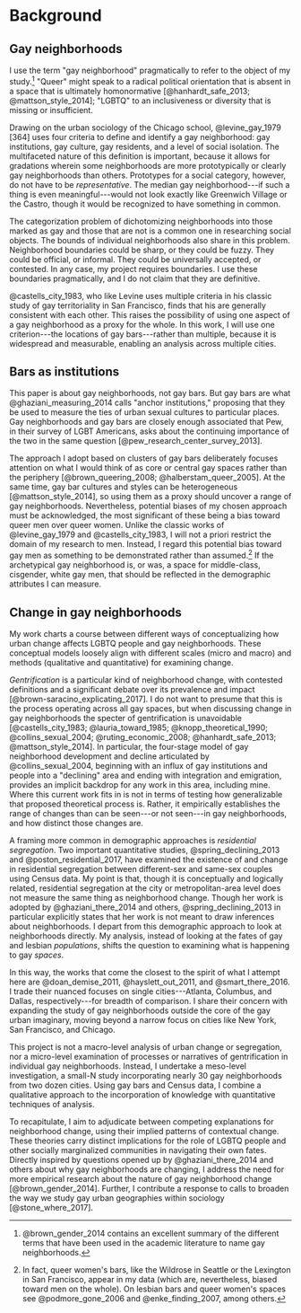 ---
---

# Background

## Gay neighborhoods

I use the term "gay neighborhood" pragmatically to refer to the object of my study.[^gay_terminology] "Queer" might speak to a radical political orientation that is absent in a space that is ultimately homonormative [@hanhardt_safe_2013; @mattson_style_2014]; "LGBTQ" to an inclusiveness or diversity that is missing or insufficient.

[^gay_terminology]: @brown_gender_2014 contains an excellent summary of the different terms that have been used in the academic literature to name gay neighborhoods.

Drawing on the urban sociology of the Chicago school, @levine_gay_1979 [364] uses four criteria to define and identify a gay neighborhood: gay institutions, gay culture, gay residents, and a level of social isolation. The multifaceted nature of this definition is important, because it allows for gradations wherein some neighborhoods are more prototypically or clearly gay neighborhoods than others. Prototypes for a social category, however, do not have to be *representative*. The median gay neighborhood---if such a thing is even meaningful---would not look exactly like Greenwich Village or the Castro, though it would be recognized to have something in common.

The categorization problem of dichotomizing neighborhoods into those marked as gay and those that are not is a common one in researching social objects. The bounds of individual neighborhoods also share in this problem. Neighborhood boundaries could be sharp, or they could be fuzzy. They could be official, or informal. They could be universally accepted, or contested. In any case, my project requires boundaries. I use these boundaries pragmatically, and I do not claim that they are definitive.

@castells_city_1983, who like Levine uses multiple criteria in his classic study of gay territoriality in San Francisco, finds that his are generally consistent with each other. This raises the possibility of using one aspect of a gay neighborhood as a proxy for the whole. In this work, I will use one criterion---the locations of gay bars---rather than multiple, because it is widespread and measurable, enabling an analysis across multiple cities.

## Bars as institutions

This paper is about gay neighborhoods, not gay bars. But gay bars are what @ghaziani_measuring_2014 calls "anchor institutions," proposing that they be used to measure the ties of urban sexual cultures to particular places. Gay neighborhoods and gay bars are closely enough associated that Pew, in their survey of LGBT Americans, asks about the continuing importance of the two in the same question [@pew_research_center_survey_2013].

The approach I adopt based on clusters of gay bars deliberately focuses attention on what I would think of as core or central gay spaces rather than the periphery [@brown_queering_2008; @halberstam_queer_2005]. At the same time, gay bar cultures and styles can be heterogeneous [@mattson_style_2014], so using them as a proxy should uncover a range of gay neighborhoods. Nevertheless, potential biases of my chosen approach must be acknowledged, the most significant of these being a bias toward queer men over queer women. Unlike the classic works of @levine_gay_1979 and @castells_city_1983, I will not a priori restrict the domain of my research to men. Instead, I regard this potential bias toward gay men as something to be demonstrated rather than assumed.[^lesbian_bars] If the archetypical gay neighborhood is, or was, a space for middle-class, cisgender, white gay men, that should be reflected in the demographic attributes I can measure.

[^lesbian_bars]: In fact, queer women's bars, like the Wildrose in Seattle or the Lexington in San Francisco, appear in my data (which are, nevertheless, biased toward men on the whole). On lesbian bars and queer women's spaces see @podmore_gone_2006 and @enke_finding_2007, among others.

## Change in gay neighborhoods

My work charts a course between different ways of conceptualizing how urban change affects LGBTQ people and gay neighborhoods. These conceptual models loosely align with different scales (micro and macro) and methods (qualitative and quantitative) for examining change.

*Gentrification* is a particular kind of neighborhood change, with contested definitions and a significant debate over its prevalence and impact [@brown-saracino_explicating_2017]. I do not want to presume that this is the process operating across all gay spaces, but when discussing change in gay neighborhoods the specter of gentrification is unavoidable [@castells_city_1983; @lauria_toward_1985; @knopp_theoretical_1990; @collins_sexual_2004; @ruting_economic_2008; @hanhardt_safe_2013; @mattson_style_2014]. In particular, the four-stage model of gay neighborhood development and decline articulated by @collins_sexual_2004, beginning with an influx of gay institutions and people into a "declining" area and ending with integration and emigration, provides an implicit backdrop for any work in this area, including mine. Where this current work fits in is not in terms of testing how generalizable that proposed theoretical process is. Rather, it empirically establishes the range of changes than can be seen---or not seen---in gay neighborhoods, and how distinct those changes are.

A framing more common in demographic approaches is *residential segregation*. Two important quantitative studies, @spring_declining_2013 and @poston_residential_2017, have examined the existence of and change in residential segregation between different-sex and same-sex couples using Census data. My point is that, though it is conceptually and logically related, residential segregation at the city or metropolitan-area level does not measure the same thing as neighborhood change. Though her work is adopted by @ghaziani_there_2014 and others, @spring_declining_2013 in particular explicitly states that her work is not meant to draw inferences about neighborhoods. I depart from this demographic approach to look at neighborhoods directly. My analysis, instead of looking at the fates of gay and lesbian *populations*, shifts the question to examining what is happening to gay *spaces*.

In this way, the works that come the closest to the spirit of what I attempt here are @doan_demise_2011, @hayslett_out_2011, and @smart_there_2016. I trade their nuanced focuses on single cities---Atlanta, Columbus, and Dallas, respectively---for breadth of comparison. I share their concern with expanding the study of gay neighborhoods outside the core of the gay urban imaginary, moving beyond a narrow focus on cities like New York, San Francisco, and Chicago.

This project is not a macro-level analysis of urban change or segregation, nor a micro-level examination of processes or narratives of gentrification in individual gay neighborhoods. Instead, I undertake a meso-level investigation, a small-N study incorporating nearly 30 gay neighborhoods from two dozen cities. Using gay bars and Census data, I combine a qualitative approach to the incorporation of knowledge with quantitative techniques of analysis.

To recapitulate, I aim to adjudicate between competing explanations for neighborhood change, using their implied patterns of contextual change. These theories carry distinct implications for the role of LGBTQ people and other socially marginalized communities in navigating their own fates. Directly inspired by questions opened up by @ghaziani_there_2014 and others about why gay neighborhoods are changing, I address the need for more empirical research about the nature of gay neighborhood change [@brown_gender_2014]. Further, I contribute a response to calls to broaden the way we study gay urban geographies within sociology [@stone_where_2017].
